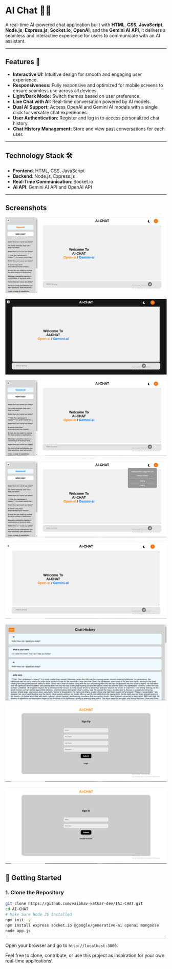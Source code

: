 # AI Chat 🤖💬  

A real-time AI-powered chat application built with  **HTML**, **CSS**, **JavaScript**, **Node.js**, **Express.js**, **Socket.io**, **OpenAI**, and the **Gemini AI API**, it delivers a seamless and interactive experience for users to communicate with an AI assistant.  


---

## Features 🌟  
- **Interactive UI:** Intuitive design for smooth and engaging user experience.
- **Responsiveness:** Fully responsive and optimized for mobile screens to ensure seamless use across all devices.
- **Light/Dark Mode:** Switch themes based on user preference.
- **Live Chat with AI:** Real-time conversation powered by AI models.
- **Dual AI Support:** Access OpenAI and Gemini AI models with a single click for versatile chat experiences.
- **User Authentication:** Register and log in to access personalized chat history.
- **Chat History Management:** Store and view past conversations for each user. 

---

## Technology Stack 🛠️  
- **Frontend**: HTML, CSS, JavaScript  
- **Backend**: Node.js, Express.js  
- **Real-Time Communication**: Socket.io  
- **AI API**: Gemini AI API and OpenAI API


---

## Screenshots


   ![](https://github.com/vaibhav-katkar-dev/AI-CHAT/blob/main/public/images/10.PNG)

   ![](https://github.com/vaibhav-katkar-dev/AI-CHAT/blob/main/public/images/11.PNG)

   ![](https://github.com/vaibhav-katkar-dev/AI-CHAT/blob/main/public/images/12.PNG)

   ![](https://github.com/vaibhav-katkar-dev/AI-CHAT/blob/main/public/images/13.PNG)

   ![](https://github.com/vaibhav-katkar-dev/AI-CHAT/blob/main/public/images/14.PNG)

   ![](https://github.com/vaibhav-katkar-dev/AI-CHAT/blob/main/public/images/15.PNG)

   ![](https://github.com/vaibhav-katkar-dev/AI-CHAT/blob/main/public/images/16.PNG)

   ![](https://github.com/vaibhav-katkar-dev/AI-CHAT/blob/main/public/images/17.PNG)






## 🚦 Getting Started

### 1. Clone the Repository

```bash
git clone https://github.com/vaibhav-katkar-dev/IAI-CHAT.git
cd AI-CHAT
# Make Sure Node JS Installed
npm init -y
npm install express socket.io @google/generative-ai openai mongoose
node app.js
```

---

Open your browser and go to `http://localhost:3000`.


Feel free to clone, contribute, or use this project as inspiration for your own real-time applications!